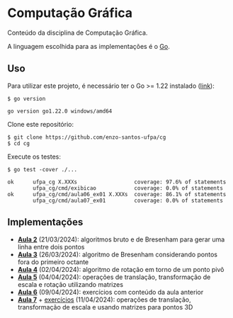 # Computação Gráfica

Conteúdo da disciplina de Computação Gráfica.

A linguagem escolhida para as implementações é o [Go](https://go.dev).

## Uso

Para utilizar este projeto, é necessário ter o Go >= 1.22 instalado ([link](https://go.dev/doc/install)):

```shell
$ go version
```

```none
go version go1.22.0 windows/amd64
```

Clone este repositório:

```shell
$ git clone https://github.com/enzo-santos-ufpa/cg
$ cd cg
```

Execute os testes:

```shell
$ go test -cover ./...
```

```none
ok      ufpa_cg X.XXXs                  coverage: 97.6% of statements
        ufpa_cg/cmd/exibicao            coverage: 0.0% of statements
ok      ufpa_cg/cmd/aula06_ex01 X.XXXs  coverage: 86.1% of statements
        ufpa_cg/cmd/aula07_ex01         coverage: 0.0% of statements
```

## Implementações

- [**Aula 2**](aula02.go) (21/03/2024): algoritmos bruto e de Bresenham para gerar uma linha entre dois pontos
- [**Aula 3**](aula03.go) (26/03/2024): algoritmo de Bresenham considerando pontos fora do primeiro octante
- [**Aula 4**](aula04.go) (02/04/2024): algoritmo de rotação em torno de um ponto pivô
- [**Aula 5**](aula05.go) (04/04/2024): operações de translação, transformação de escala e rotação utilizando matrizes
- [**Aula 6**](cmd/aula06_ex01/main.go) (09/04/2024): exercícios com conteúdo da aula anterior
- [**Aula 7**](aula07.go) + [exercícios](cmd/aula07_ex01/main.go) (11/04/2024): operações de translação, transformação
  de escala e usando matrizes para pontos 3D
